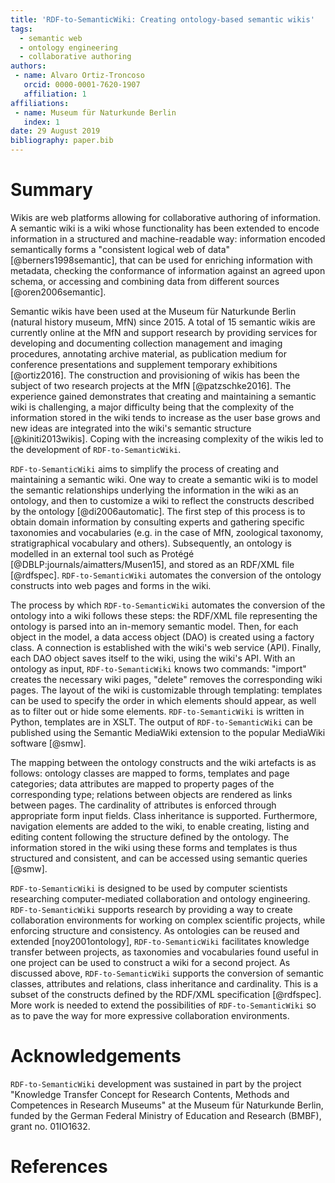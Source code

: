 ```yaml
---
title: 'RDF-to-SemanticWiki: Creating ontology-based semantic wikis'
tags:
  - semantic web
  - ontology engineering
  - collaborative authoring
authors:
 - name: Alvaro Ortiz-Troncoso
   orcid: 0000-0001-7620-1907
   affiliation: 1
affiliations:
 - name: Museum für Naturkunde Berlin
   index: 1
date: 29 August 2019
bibliography: paper.bib
---
```


# Summary

Wikis are web platforms allowing for collaborative authoring of information. A semantic wiki is a wiki whose functionality has been extended to encode information in a structured and machine-readable way: information encoded semantically forms a "consistent logical web of data" [@berners1998semantic], that can be used for enriching information with metadata, checking the conformance of information against an agreed upon schema, or accessing and combining data from different sources [@oren2006semantic].

Semantic wikis have been used at the Museum für Naturkunde Berlin (natural history museum, MfN) since 2015. A total of 15 semantic wikis are currently online at the MfN and support research by providing services for developing and documenting collection management and imaging procedures, annotating archive material, as publication medium for conference presentations and supplement temporary exhibitions [@ortiz2016]. The construction and provisioning of wikis has been the subject of two research projects at the MfN [@patzschke2016]. The experience gained demonstrates that creating and maintaining a semantic wiki is challenging, a major difficulty being that the complexity of the information stored in the wiki tends to increase as the user base grows and new ideas are integrated into the wiki's semantic structure [@kiniti2013wikis]. Coping with the increasing complexity of the wikis led to the development of ``RDF-to-SemanticWiki``.

``RDF-to-SemanticWiki`` aims to simplify the process of creating and maintaining a semantic wiki. One way to create a semantic wiki is to model the semantic relationships underlying the information in the wiki as an ontology, and then to customize a wiki to reflect the constructs described by the ontology [@di2006automatic]. The first step of this process is to obtain domain information by consulting experts and gathering specific taxonomies and vocabularies (e.g. in the case of MfN, zoological taxonomy, stratigraphical vocabulary and others). Subsequently, an ontology is modelled in an external tool such as Protégé [@DBLP:journals/aimatters/Musen15], and stored as an RDF/XML file [@rdfspec]. ``RDF-to-SemanticWiki`` automates the conversion of the ontology constructs into web pages and forms in the wiki. 

The process by which ``RDF-to-SemanticWiki`` automates the conversion of the ontology into a wiki follows these steps: the RDF/XML file representing the ontology is parsed into an in-memory semantic model. Then, for each object in the model, a data access object (DAO) is created using a factory class. A connection is established with the wiki's web service (API). Finally, each DAO object saves itself to the wiki, using the wiki's API. With an ontology as input, ``RDF-to-SemanticWiki`` knows two commands: "import" creates the necessary wiki pages, "delete" removes the corresponding wiki pages. The layout of the wiki is customizable through templating: templates can be used to specify the order in which elements should appear, as well as to filter out or hide some elements. ``RDF-to-SemanticWiki`` is written in Python, templates are in XSLT. The output of ``RDF-to-SemanticWiki`` can be published using the Semantic MediaWiki extension to the popular MediaWiki software [@smw].

The mapping between the ontology constructs and the wiki artefacts is as follows: ontology classes are mapped to forms, templates and page categories; data attributes are mapped to property pages of the corresponding type; relations between objects are rendered as links between pages. The cardinality of attributes is enforced through appropriate form input fields. Class inheritance is supported. Furthermore, navigation elements are added to the wiki, to enable creating, listing and editing content following the structure defined by the ontology. The information stored in the wiki using these forms and templates is thus structured and consistent, and can be accessed using semantic queries [@smw].

``RDF-to-SemanticWiki`` is designed to be used by computer scientists researching computer-mediated collaboration and ontology engineering. ``RDF-to-SemanticWiki`` supports research by providing a way to create collaboration environments for working on complex scientific projects, while enforcing structure and consistency. As ontologies can be reused and extended [noy2001ontology], ``RDF-to-SemanticWiki`` facilitates knowledge transfer between projects, as taxonomies and vocabularies found useful in one project can be used to construct a wiki for a second project. As discussed above, ``RDF-to-SemanticWiki`` supports the conversion of semantic classes, attributes and relations, class inheritance and cardinality. This is a subset of the constructs defined by the RDF/XML specification [@rdfspec]. More work is needed to extend the possibilities of ``RDF-to-SemanticWiki`` so as to pave the way for more expressive collaboration environments.

# Acknowledgements
``RDF-to-SemanticWiki`` development was sustained in part by the project "Knowledge Transfer Concept for Research Contents, Methods and Competences in Research Museums" at the Museum für Naturkunde Berlin, funded by the German Federal Ministry of Education and Research (BMBF), grant no. 01IO1632.


# References

